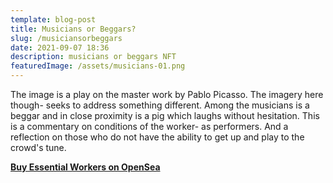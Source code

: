 ```yaml
---
template: blog-post
title: Musicians or Beggars?
slug: /musiciansorbeggars
date: 2021-09-07 18:36
description: musicians or beggars NFT
featuredImage: /assets/musicians-01.png
---
```

The image is a play on the master work by Pablo Picasso. The imagery here though- seeks to address something different. Among the musicians is a beggar and in close proximity is a pig which laughs without hesitation. This is a commentary on conditions of the worker- as performers. And a reflection on those who do not have the ability to get up and play to the crowd's tune.

**[Buy Essential Workers on OpenSea](https://opensea.io/assets/0x495f947276749ce646f68ac8c248420045cb7b5e/75511496996509083340559006059282024395904634734945582606826898907350400237569)**
